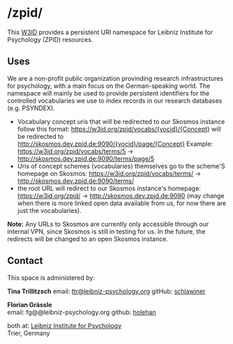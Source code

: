 # /zpid/
This [W3ID](https://w3id.org) provides a persistent URI namespace for Leibniz Institute for Psychology (ZPID) resources.

## Uses
We are a non-profit public organization provinding research infrastructures for psychology, with a main focus on the German-speaking world.
The namespace will mainly be used to provide persistent identifiers for the controlled vocabularies we use to index records in our research databases (e.g. PSYNDEX).

- Vocabulary concept uris that will be redirected to our Skosmos instance follow this format:
https://w3id.org/zpid/vocabs/{vocid}/{Concept} will be redirected to http://skosmos.dev.zpid.de:9090/{vocid}/page/{Concept}
Example: https://w3id.org/zpid/vocabs/terms/5 -> http://skosmos.dev.zpid.de:9090/terms/page/5
- Uris of concept schemes (vocabularies) themselves go to the scheme'S homepage on Skosmos: https://w3id.org/zpid/vocabs/terms/ -> http://skosmos.dev.zpid.de:9090/terms/
- the root URL will redirect to our Skosmos instance's homepage: https://w3id.org/zpid/ -> http://skosmos.dev.zpid.de:9090 (may change when there is more linked open data available from us, for now there are just the vocabularies).

**Note:** Any URLs to Skosmos are currently only accessible through our internal VPN, since Skosmos is still in testing for us. In the future, the redirects will be changed to an open Skosmos instance. 

## Contact
This space is administered by:  

**Tina Trillitzsch** 
email: ttr@leibniz-psychology.org
gitHub: [schlawiner](https://github.com/schlawiner)

**Florian Grässle**  
email: fg@@leibniz-psychology.org
github: [holehan](https://github.com/holehan)

both at:
[Leibniz Institute for Psychology](https://leibniz-psychology.org/)  
Trier, Germany
